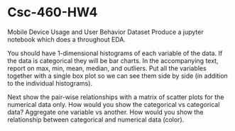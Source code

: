 # Csc-460-HW4
Mobile Device Usage and User Behavior Dataset
Produce a jupyter notebook which does a throughout EDA.

You should have 1-dimensional histograms of each variable of the data. If the data is categorical they will be bar charts. In the accompanying text, report on max, min, mean, median, and outliers. Put all the variables together with a single box plot so we can see them side by side (in addition to the individual histograms).

Next show the pair-wise relationships with a matrix of scatter plots for the numerical data only. How would you show the categorical vs categorical data? Aggregate one variable vs another. How would you show the relationship between categorical and numerical data (color).
